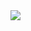 <img src = "https://github-readme-stats.vercel.app/api?username=aztice&show_icons=true&theme=tokyonight&line_height=27">
